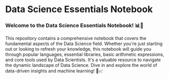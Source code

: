 # Data Science Essentials Notebook
### Welcome to the Data Science Essentials Notebook! 📊🔬

This repository contains a comprehensive notebook that covers the fundamental aspects of the Data Science field. Whether you're just starting out or looking to refresh your knowledge, this notebook will guide you through popular languages, essential libraries, basic arithmetic expressions, and core tools used by Data Scientists. It's a valuable resource to navigate the dynamic landscape of Data Science. Dive in and explore the world of data-driven insights and machine learning! 🚀📈
